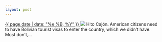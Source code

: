 ```yaml
---
layout: post
---
```


<p>
  <a href="/134">
    <time>{{ page.date | date: "%e %B, %Y" }}</time>
  </a>
  <a href="/134"><img src="{{ site.assets_url }}/134.jpg"/></a>
  <span>Hito Cajón. American citizens need to have Bolivian tourist visas to enter the country, which we didn't have. Most don't,...</span>
</p>
